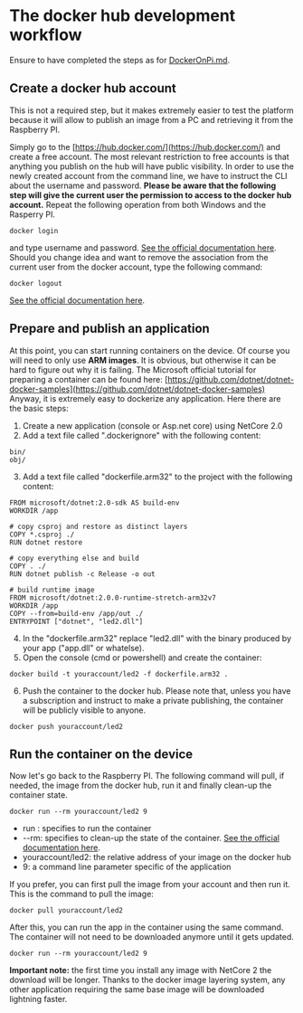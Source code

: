 # The docker hub development workflow
Ensure to have completed the steps as for [DockerOnPi.md](DockerOnPi.md).
## Create a docker hub account
This is not a required step, but it makes extremely easier to test the platform because it will allow to publish an image from a PC and retrieving it from the Raspberry PI.

Simply go to the [https://hub.docker.com/](https://hub.docker.com/) and create a free account. The most relevant restriction to free accounts is that anything you publish on the hub will have public visibility.
In order to use the newly created account from the command line, we have to instruct the CLI about the username and password. **Please be aware that the following step will give the current user the permission to access to the docker hub account.**
Repeat the following operation from both Windows and the Rasperry PI.
```
docker login
```
and type username and password. [See the official documentation here](https://docs.docker.com/engine/reference/commandline/login/).
Should you change idea and want to remove the association from the current user from the docker account, type the following command:
```
docker logout
```
[See the official documentation here](https://docs.docker.com/engine/reference/commandline/logout/).

## Prepare and publish an application
At this point, you can start running containers on the device. Of course you will need to only use **ARM images**. It is obvious, but otherwise it can be hard to figure out why it is failing.
The Microsoft official tutorial for preparing a container can be found here: [https://github.com/dotnet/dotnet-docker-samples](https://github.com/dotnet/dotnet-docker-samples)
Anyway, it is extremely easy to dockerize any application. Here there are the basic steps:
1. Create a new application (console or Asp.net core) using NetCore 2.0
2. Add a text file called ".dockerignore" with the following content:
```
bin/
obj/
```
3. Add a text file called "dockerfile.arm32" to the project with the following content:
```
FROM microsoft/dotnet:2.0-sdk AS build-env
WORKDIR /app

# copy csproj and restore as distinct layers
COPY *.csproj ./
RUN dotnet restore

# copy everything else and build
COPY . ./
RUN dotnet publish -c Release -o out

# build runtime image
FROM microsoft/dotnet:2.0.0-runtime-stretch-arm32v7
WORKDIR /app
COPY --from=build-env /app/out ./
ENTRYPOINT ["dotnet", "led2.dll"]
```
4. In the "dockerfile.arm32" replace "led2.dll" with the binary produced by your app ("app.dll" or whatelse).
5. Open the console (cmd or powershell) and create the container:
```
docker build -t youraccount/led2 -f dockerfile.arm32 .
```
6. Push the container to the docker hub. Please note that, unless you have a subscription and instruct to make a private publishing, the container will be publicly visible to anyone.
```
docker push youraccount/led2
```

## Run the container on the device
Now let's go back to the Raspberry PI.
The following command will pull, if needed, the image from the docker hub, run it and finally clean-up the container state.
```
docker run --rm youraccount/led2 9
```
- run : specifies to run the container
- --rm: specifies to clean-up the state of the container. [See the official documentation here](https://docs.docker.com/engine/reference/run/#clean-up-rm).
- youraccount/led2: the relative address of your image on the docker hub
- 9: a command line parameter specific of the application

If you prefer, you can first pull the image from your account and then run it.
This is the command to pull the image:
```
docker pull youraccount/led2
```
After this, you can run the app in the container using the same command. The container will not need to be downloaded anymore until it gets updated.
```
docker run --rm youraccount/led2 9
```

**Important note:** the first time you install any image with NetCore 2 the download will be longer. Thanks to the docker image layering system, any other application requiring the same base image will be downloaded lightning faster.
